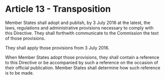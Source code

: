 # Article 13 - Transposition


Member States shall adopt and publish, by 3 July 2016 at the latest, the laws, regulations and administrative provisions necessary to comply with this Directive. They shall forthwith communicate to the Commission the text of those provisions.

They shall apply those provisions from 3 July 2016.

When Member States adopt those provisions, they shall contain a reference to this Directive or be accompanied by such a reference on the occasion of their official publication. Member States shall determine how such reference is to be made.
